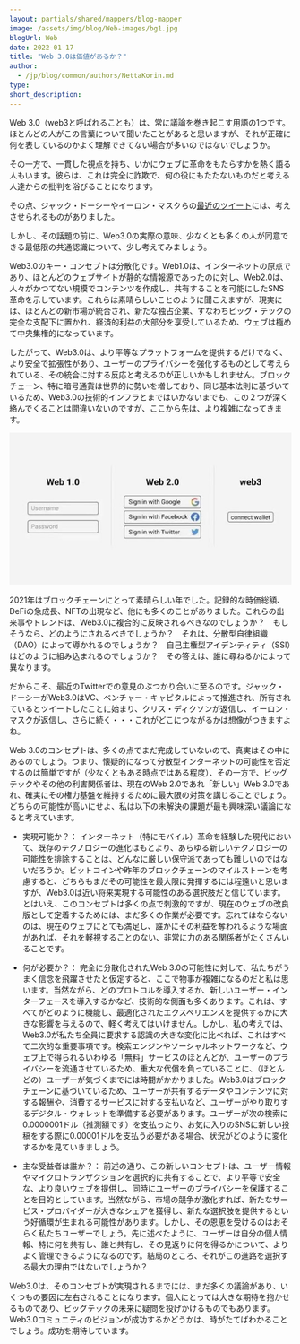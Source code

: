 ```yaml
---
layout: partials/shared/mappers/blog-mapper
image: /assets/img/blog/Web-images/bg1.jpg
blogUrl: Web
date: 2022-01-17
title: "Web 3.0は価値があるか？"
author:
  - /jp/blog/common/authors/NettaKorin.md
type:
short_description:
---
```




Web 3.0（web3と呼ばれることも）は、常に議論を巻き起こす用語の1つです。ほとんどの人がこの言葉について聞いたことがあると思いますが、それが正確に何を表しているのかよく理解できてない場合が多いのではないでしょうか。

その一方で、一貫した視点を持ち、いかにウェブに革命をもたらすかを熱く語る人もいます。彼らは、これは完全に詐欺で、何の役にもたたないものだと考える人達からの批判を浴びることになります。

その点、ジャック・ドーシーやイーロン・マスクらの[最近のツイート](https://www.theverge.com/2021/12/21/22848162/jack-dorsey-web3-criticism-a16z-ownership-venture-capital-twitter)には、考えさせられるものがありました。

しかし、その話題の前に、Web3.0の実際の意味、少なくとも多くの人が同意できる最低限の共通認識について、少し考えてみましょう。

Web3.0のキー・コンセプトは分散化です。Web1.0は、インターネットの原点であり、ほとんどのウェブサイトが静的な情報源であったのに対し、Web2.0は、人々がかつてない規模でコンテンツを作成し、共有することを可能にしたSNS革命を示しています。これらは素晴らしいことのように聞こえますが、現実には、ほとんどの新市場が統合され、新たな独占企業、すなわちビッグ・テックの完全な支配下に置かれ、経済的利益の大部分を享受しているため、ウェブは極めて中央集権的になっています。

したがって、Web3.0は、より平等なプラットフォームを提供するだけでなく、より安全で拡張性があり、ユーザーのプライバシーを強化するものとして考えられている、その統合に対する反応と考えるのが正しいかもしれません。ブロックチェーン、特に暗号通貨は世界的に勢いを増しており、同じ基本法則に基づいているため、Web3.0の技術的インフラとまではいかないまでも、この２つが深く絡んでくることは間違いないのですが、ここから先は、より複雑になってきます。

![](/assets/img/blog/Web-images/image123.jpg)

2021年はブロックチェーンにとって素晴らしい年でした。記録的な時価総額、DeFiの急成長、NFTの出現など、他にも多くのことがありました。これらの出来事やトレンドは、Web3.0に複合的に反映されるべきなのでしょうか？　もしそうなら、どのようにされるべきでしょうか？　それは、分散型自律組織（DAO）によって導かれるのでしょうか？　自己主権型アイデンティティ（SSI）はどのように組み込まれるのでしょうか？　その答えは、誰に尋ねるかによって異なります。

だからこそ、最近のTwitterでの意見のぶつかり合いに至るのです。ジャック・ドーシーがWeb3.0はVC、ベンチャー・キャピタルによって推進され、所有されているとツイートしたことに始まり、クリス・ディクソンが返信し、イーロン・マスクが返信し、さらに続く・・・これがどこにつながるかは想像がつきますよね。

Web 3.0のコンセプトは、多くの点でまだ完成していないので、真実はその中にあるのでしょう。つまり、懐疑的になって分散型インターネットの可能性を否定するのは簡単ですが（少なくともある時点ではある程度）、その一方で、ビッグテックやその他の利害関係者は、現在のWeb 2.0であれ「新しい」Web 3.0であれ、確実にその権力基盤を維持するために最大限の対策を講じることでしょう。どちらの可能性が高いにせよ、私は以下の未解決の課題が最も興味深い議論になると考えています。

-   実現可能か？： インターネット（特にモバイル）革命を経験した現代において、既存のテクノロジーの進化はもとより、あらゆる新しいテクノロジーの可能性を排除することは、どんなに厳しい保守派であっても難しいのではないだろうか。ビットコインや昨年のブロックチェーンのマイルストーンを考慮すると、どちらもまだその可能性を最大限に発揮するには程遠いと思いますが、Web3.0は近い将来実現する可能性のある選択肢だと信じています。とはいえ、このコンセプトは多くの点で刺激的ですが、現在のウェブの改良版として定着するためには、まだ多くの作業が必要です。忘れてはならないのは、現在のウェブにとても満足し、誰かにその利益を奪われるような場面があれば、それを軽視することのない、非常に力のある関係者がたくさんいることです。

-   何が必要か？： 完全に分散化されたWeb 3.0の可能性に対して、私たちがうまく信念を飛躍させたと仮定すると、ここで物事が複雑になるのだと私は思います。当然ながら、どのプロトコルを導入するか、新しいユーザー・インターフェースを導入するかなど、技術的な側面も多くあります。これは、すべてがどのように機能し、最適化されたエクスペリエンスを提供するかに大きな影響を与えるので、軽く考えてはいけません。しかし、私の考えでは、Web3.0が私たち全員に要求する認識の大きな変化に比べれば、これはすべて二次的な重要事項です。検索エンジンやソーシャルネットワークなど、ウェブ上で得られるいわゆる「無料」サービスのほとんどが、ユーザーのプライバシーを流通させているため、重大な代償を負っていることに、（ほとんどの）ユーザーが気づくまでには時間がかかりました。Web3.0はブロックチェーンに基づいているため、ユーザーが共有するデータやコンテンツに対する報酬や、消費するサービスに対する支払いなど、ユーザーがやり取りするデジタル・ウォレットを準備する必要があります。ユーザーが次の検索に0.0000001ドル（推測額です）を支払ったり、お気に入りのSNSに新しい投稿をする際に0.00001ドルを支払う必要がある場合、状況がどのように変化するかを見ていきましょう。

-   主な受益者は誰か？： 前述の通り、この新しいコンセプトは、ユーザー情報やマイクロトランザクションを選択的に共有することで、より平等で安全な、より良いウェブを提供し、同時にユーザーのプライバシーを保護することを目的としています。当然ながら、市場の競争が激化すれば、新たなサービス・プロバイダーが大きなシェアを獲得し、新たな選択肢を提供するという好循環が生まれる可能性があります。しかし、その恩恵を受けるのはおそらく私たちユーザーでしょう。先に述べたように、ユーザーは自分の個人情報、特に何を共有し、誰と共有し、その見返りに何を得るかについて、よりよく管理できるようになるのです。結局のところ、それがこの進路を選択する最大の理由ではないでしょうか？

Web3.0は、そのコンセプトが実現されるまでには、まだ多くの議論があり、いくつもの要因に左右されることになります。個人にとっては大きな期待を抱かせるものであり、ビッグテックの未来に疑問を投げかけるものでもあります。 Web3.0コミュニティのビジョンが成功するかどうかは、時がたてばわかることでしょう。成功を期待しています。
